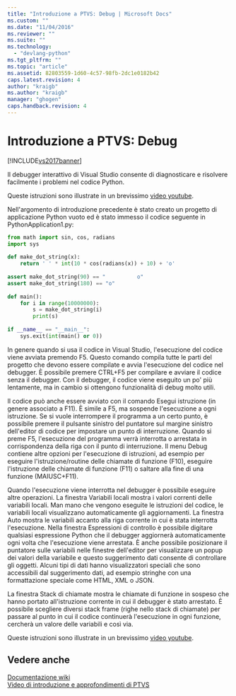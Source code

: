 ```yaml
---
title: "Introduzione a PTVS: Debug | Microsoft Docs"
ms.custom: ""
ms.date: "11/04/2016"
ms.reviewer: ""
ms.suite: ""
ms.technology: 
  - "devlang-python"
ms.tgt_pltfrm: ""
ms.topic: "article"
ms.assetid: 82803559-1d60-4c57-98fb-2dc1e0182b42
caps.latest.revision: 4
author: "kraigb"
ms.author: "kraigb"
manager: "ghogen"
caps.handback.revision: 4
---
```

# Introduzione a PTVS: Debug
[!INCLUDE[vs2017banner](../code-quality/includes/vs2017banner.md)]

Il debugger interattivo di Visual Studio consente di diagnosticare e risolvere facilmente i problemi nel codice Python.  
  
 Queste istruzioni sono illustrate in un brevissimo [video  youtube](https://www.youtube.com/watch?v=bO7wpzgy74A&list=PLReL099Y5nRdLgGAdrb_YeTdEnd23s6Ff&index=4).  
  
 Nell'argomento di introduzione precedente è stato creato un progetto di applicazione Python vuoto ed è stato immesso il codice seguente in PythonApplication1.py:  
  
```python  
from math import sin, cos, radians  
import sys  
  
def make_dot_string(x):  
    return ' ' * int(10 * cos(radians(x)) + 10) + 'o'  
  
assert make_dot_string(90) == "          o"  
assert make_dot_string(180) == "o"  
  
def main():  
    for i in range(10000000):  
        s = make_dot_string(i)  
        print(s)  
  
if __name__ == "__main__":  
    sys.exit(int(main() or 0))  
```  
  
 In genere quando si usa il codice in Visual Studio, l'esecuzione del codice viene avviata premendo F5.  Questo comando compila tutte le parti del progetto che devono essere compilate e avvia l'esecuzione del codice nel debugger.  È possibile premere CTRL\+F5 per compilare e avviare il codice senza il debugger.  Con il debugger, il codice viene eseguito un po' più lentamente, ma in cambio si ottengono funzionalità di debug molto utili.  
  
 Il codice può anche essere avviato con il comando Esegui istruzione \(in genere associato a F11\).  È simile a F5, ma sospende l'esecuzione a ogni istruzione.  Se si vuole interrompere il programma a un certo punto, è possibile premere il pulsante sinistro del puntatore sul margine sinistro dell'editor di codice per impostare un punto di interruzione.  Quando si preme F5, l'esecuzione del programma verrà interrotta o arrestata in corrispondenza della riga con il punto di interruzione.  Il menu Debug contiene altre opzioni per l'esecuzione di istruzioni, ad esempio per eseguire l'istruzione\/routine delle chiamate di funzione \(F10\), eseguire l'istruzione delle chiamate di funzione \(F11\) o saltare alla fine di una funzione \(MAIUSC\+F11\).  
  
 Quando l'esecuzione viene interrotta nel debugger è possibile eseguire altre operazioni.  La finestra Variabili locali mostra i valori correnti delle variabili locali.  Man mano che vengono eseguite le istruzioni del codice, le variabili locali visualizzano automaticamente gli aggiornamenti.  La finestra Auto mostra le variabili accanto alla riga corrente in cui è stata interrotta l'esecuzione.  Nella finestra Espressioni di controllo è possibile digitare qualsiasi espressione Python che il debugger aggiornerà automaticamente ogni volta che l'esecuzione viene arrestata.  È anche possibile posizionare il puntatore sulle variabili nelle finestre dell'editor per visualizzare un popup dei valori della variabile e questo suggerimento dati consente di controllare gli oggetti.  Alcuni tipi di dati hanno visualizzatori speciali che sono accessibili dal suggerimento dati, ad esempio stringhe con una formattazione speciale come HTML, XML o JSON.  
  
 La finestra Stack di chiamate mostra le chiamate di funzione in sospeso che hanno portato all'istruzione corrente in cui il debugger è stato arrestato.  È possibile scegliere diversi stack frame \(righe nello stack di chiamate\) per passare al punto in cui il codice continuerà l'esecuzione in ogni funzione, cercherà un valore delle variabili e così via.  
  
 Queste istruzioni sono illustrate in un brevissimo [video  youtube](https://www.youtube.com/watch?v=bO7wpzgy74A&list=PLReL099Y5nRdLgGAdrb_YeTdEnd23s6Ff&index=4).  
  
## Vedere anche  
 [Documentazione wiki](https://github.com/Microsoft/PTVS/wiki/Debugging)   
 [Video di introduzione e approfondimenti di PTVS](https://www.youtube.com/playlist?list=PLReL099Y5nRdLgGAdrb_YeTdEnd23s6Ff)
